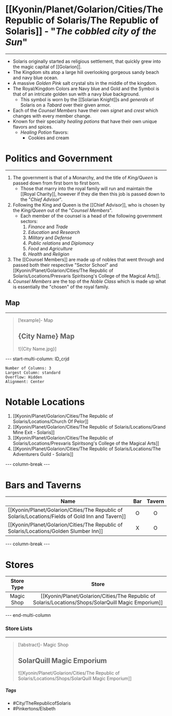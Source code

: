 # [[Kyonin/Planet/Golarion/Cities/The Republic of Solaris/The Republic of Solaris]] - "*The cobbled city of the Sun*"
---
- Solaris originally started as religious settlement, that quickly grew into the magic capital of [[Golarion]]. 
- The Kingdom sits atop a large hill overlooking gorgeous sandy beach and navy blue ocean.
- A massive *Golden Pink* salt crystal sits in the middle of the kingdom.
- The Royal/Kingdom Colors are Navy blue and Gold and the Symbol is that of an intricate golden sun with a navy blue background.
	- This symbol is worn by the [[Solarian Knight]]s and *generals* of Solaris on a *Tabard* over their given armor.
- Each of the *Counsel Members* have their own *signet* and *crest* which changes with every member change.
- Known for their specialty *healing potions* that have their own unique flavors and spices.
	- *Healing Potion* flavors:
		- Cookies and cream

# Politics and Government
---
1. The government is that of a Monarchy, and the title of *King/Queen* is passed down from first born to first born.
	- Those that marry into the royal family will run and maintain the [[Royal Charity]], however if they die then this job is passed down to the "*Chief Advisor*".
2. Following the King and Queen is the [[Chief Advisor]], who is chosen by the *King/Queen* out of the "*Counsel Members*".
	- Each member of the counsel is a head of the following government sectors: 
		1. *Finance* and *Trade*
		2. *Education* and *Research*
		3. *Military* and *Defense*
		4. *Public relations* and *Diplomacy*
		5. *Food* and *Agriculture*
		6. *Health* and *Religion*
3. The [[Counsel Members]] are made up of nobles that went through and passed both their respective "Sector School" and [[Kyonin/Planet/Golarion/Cities/The Republic of Solaris/Locations/Presvaris Spiritsong's College of the Magical Arts]].
4. *Counsel Members* are the top of the *Noble Class* which is made up what is essentially the "chosen" of the royal family.

## Map 
---
>[!example]- Map 
>## {City Name} Map
>![{City Name.jpg}]

--- start-multi-column: ID_crjd
```column-settings
Number of Columns: 3
Largest Column: standard
Overflow: Hidden
Alignment: Center
```

# Notable Locations
1. [[Kyonin/Planet/Golarion/Cities/The Republic of Solaris/Locations/Church Of Pelor]]
2. [[Kyonin/Planet/Golarion/Cities/The Republic of Solaris/Locations/Grand Mine Exit - Solaris]]
3. [[Kyonin/Planet/Golarion/Cities/The Republic of Solaris/Locations/Presvaris Spiritsong's College of the Magical Arts]]
4. [[Kyonin/Planet/Golarion/Cities/The Republic of Solaris/Locations/The Adventurers Guild - Solaris]] 

--- column-break ---
# Bars and Taverns

| Name                              | Bar | Tavern |
| --------------------------------- | :-: | :----: |
| [[Kyonin/Planet/Golarion/Cities/The Republic of Solaris/Locations/Fields of Gold Inn and Tavern]] |  O  |   O    |
| [[Kyonin/Planet/Golarion/Cities/The Republic of Solaris/Locations/Golden Slumber Inn]]            |  X  |   O    |

--- column-break ---
# Stores

|  Store Type   |             Store             |
| :-----------: | :---------------------------: |
|  Magic Shop   | [[Kyonin/Planet/Golarion/Cities/The Republic of Solaris/Locations/Shops/SolarQuill Magic Emporium]] |


--- end-multi-column
### Store Lists 
---
>[!abstract]- Magic Shop 
>## SolarQuill Magic Emporium
>![[Kyonin/Planet/Golarion/Cities/The Republic of Solaris/Locations/Shops/SolarQuill Magic Emporium]]

##### Tags 
- #City/TheRepublicofSolaris
- #Pinkertons/Elsbeth 